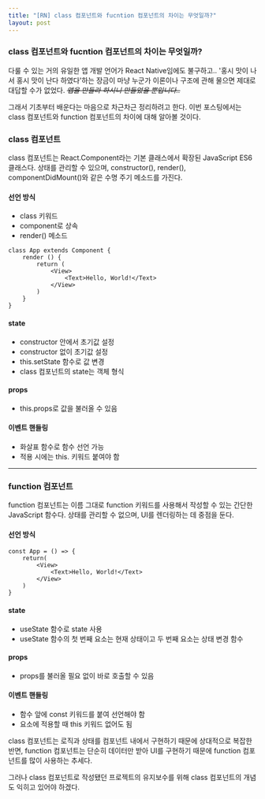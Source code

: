 ```yaml
---
title: "[RN] class 컴포넌트와 fucntion 컴포넌트의 차이는 무엇일까?"
layout: post
---
```


### class 컴포넌트와 fucntion 컴포넌트의 차이는 무엇일까?

다룰 수 있는 거의 유일한 앱 개발 언어가 React Native임에도 불구하고.. '홍시 맛이 나서 홍시 맛이 난다 하였다'하는 장금이 마냥 누군가 이론이나 구조에 관해 물으면 제대로 대답할 수가 없었다. _~~앱을 만들라 하시니 만들었을 뿐입니다..~~_

그래서 기초부터 배운다는 마음으로 차근차근 정리하려고 한다. 이번 포스팅에서는 class 컴포넌트와 function 컴포넌트의 차이에 대해 알아볼 것이다.


### class 컴포넌트

class 컴포넌트는 React.Component라는 기본 클래스에서 확장된 JavaScript ES6 클래스다. 상태를 관리할 수 있으며, constructor(), render(), componentDidMount()와 같은 수명 주기 메소드를 가진다.

#### 선언 방식

- class 키워드
- component로 상속
- render() 메소드

```
class App extends Component {
	render () {
    	return (
        	<View>
        		<Text>Hello, World!</Text>
            </View>
        )
    }
}
```

#### state

- constructor 안에서 초기값 설정
- constructor 없이 초기값 설정
- this.setState 함수로 값 변경
- class 컴포넌트의 state는 객체 형식

#### props

- this.props로 값을 불러올 수 있음

#### 이벤트 핸들링

- 화살표 함수로 함수 선언 가능
- 적용 시에는 this. 키워드 붙여야 함

---

### function 컴포넌트

function 컴포넌트는 이름 그대로 function 키워드를 사용해서 작성할 수 있는 간단한 JavaScript 함수다. 상태를 관리할 수 없으며, UI를 렌더링하는 데 중점을 둔다.

#### 선언 방식

```
const App = () => {
	return(
    	<View>
        	<Text>Hello, World!</Text>
        </View>
    )
}
```

#### state

- useState 함수로 state 사용
- useState 함수의 첫 번째 요소는 현재 상태이고 두 번째 요소는 상태 변경 함수

#### props

- props를 불러올 필요 없이 바로 호출할 수 있음

#### 이벤트 핸들링

- 함수 앞에 const 키워드를 붙여 선언해야 함
- 요소에 적용할 때 this 키워드 없어도 됨

class 컴포넌트는 로직과 상태를 컴포넌트 내에서 구현하기 때문에 상대적으로 복잡한 반면, function 컴포넌트는 단순히 데이터만 받아 UI를 구현하기 때문에 function 컴포넌트를 많이 사용하는 추세다.

그러나 class 컴포넌트로 작성됐던 프로젝트의 유지보수를 위해 class 컴포넌트의 개념도 익히고 있어야 하겠다.
